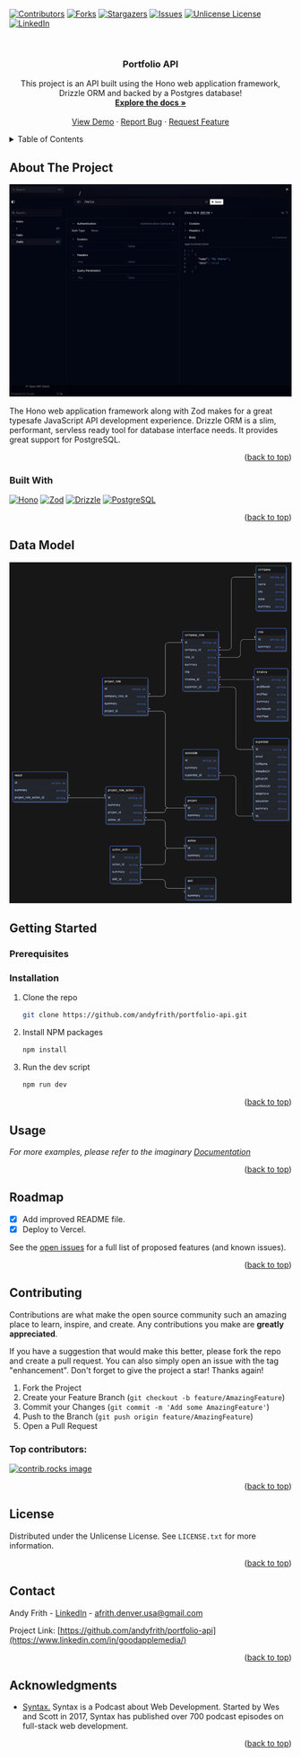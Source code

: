 <a id="readme-top"></a>

[![Contributors][contributors-shield]][contributors-url]
[![Forks][forks-shield]][forks-url]
[![Stargazers][stars-shield]][stars-url]
[![Issues][issues-shield]][issues-url]
[![Unlicense License][license-shield]][license-url]
[![LinkedIn][linkedin-shield]][linkedin-url]

<br />
<div align="center">
  <!-- <a href="https://github.com/andyfrith/portfolio-api">
    <img src="./public/logo.png" alt="Logo" width="80" height="80">
  </a> -->

  <h3 align="center">Portfolio API</h3>

  <p align="center">
    This project is an API built using the Hono web application framework, Drizzle ORM and backed by a Postgres database!
    <br />
    <a href="https://github.com/andyfrith/portfolio-api"><strong>Explore the docs »</strong></a>
    <br />
    <br />
    <a href="https://github.com/andyfrith/portfolio-api">View Demo</a>
    ·
    <a href="https://github.com/andyfrith/portfolio-api/issues/new?labels=bug&template=bug-report---.md">Report Bug</a>
    ·
    <a href="https://github.com/andyfrith/portfolio-api/issues/new?labels=enhancement&template=feature-request---.md">Request Feature</a>
  </p>
</div>

<details>
  <summary>Table of Contents</summary>
  <ol>
    <li>
      <a href="#about-the-project">About The Project</a>
      <ul>
        <li><a href="#built-with">Built With</a></li>
      </ul>
    </li>
    <li>
      <a href="#getting-started">Getting Started</a>
      <ul>
        <li><a href="#prerequisites">Prerequisites</a></li>
        <li><a href="#installation">Installation</a></li>
      </ul>
    </li>
    <li><a href="#usage">Usage</a></li>
    <li><a href="#roadmap">Roadmap</a></li>
    <li><a href="#contributing">Contributing</a></li>
    <li><a href="#license">License</a></li>
    <li><a href="#contact">Contact</a></li>
    <li><a href="#acknowledgments">Acknowledgments</a></li>
  </ol>
</details>

## About The Project

[![Product Name Screen Shot][product-screenshot]](https://afrith-portfolio-api.vercel.app/)

The Hono web application framework along with Zod makes for a great typesafe JavaScript API development experience. Drizzle ORM is a slim, performant, servless ready tool for database interface needs. It provides great support for PostgreSQL.

<p align="right">(<a href="#readme-top">back to top</a>)</p>

### Built With

[![Hono][Hono]][Hono-url]
[![Zod][Zod]][Zod-url]
[![Drizzle][Drizzle]][Drizzle-url]
[![PostgreSQL][PostgreSQL]][PostgreSQL-url]

<p align="right">(<a href="#readme-top">back to top</a>)</p>

## Data Model

![Data Model Screen Shot][data-model-screenshot]

## Getting Started

### Prerequisites

### Installation

1. Clone the repo
   ```sh
   git clone https://github.com/andyfrith/portfolio-api.git
   ```
2. Install NPM packages
   ```sh
   npm install
   ```
3. Run the dev script
   ```sh
   npm run dev
   ```

<p align="right">(<a href="#readme-top">back to top</a>)</p>

## Usage

_For more examples, please refer to the imaginary [Documentation](https://example.com)_

<p align="right">(<a href="#readme-top">back to top</a>)</p>

## Roadmap

- [x] Add improved README file.
- [x] Deploy to Vercel.

See the [open issues](https://github.com/andyfrith/portfolio-api/issues) for a full list of proposed features (and known issues).

<p align="right">(<a href="#readme-top">back to top</a>)</p>

## Contributing

Contributions are what make the open source community such an amazing place to learn, inspire, and create. Any contributions you make are **greatly appreciated**.

If you have a suggestion that would make this better, please fork the repo and create a pull request. You can also simply open an issue with the tag "enhancement".
Don't forget to give the project a star! Thanks again!

1. Fork the Project
2. Create your Feature Branch (`git checkout -b feature/AmazingFeature`)
3. Commit your Changes (`git commit -m 'Add some AmazingFeature'`)
4. Push to the Branch (`git push origin feature/AmazingFeature`)
5. Open a Pull Request

### Top contributors:

<a href="https://github.com/andyfrith/portfolio-api/graphs/contributors">
  <img src="https://contrib.rocks/image?repo=andyfrith/portfolio-api" alt="contrib.rocks image" />
</a>

<p align="right">(<a href="#readme-top">back to top</a>)</p>

## License

Distributed under the Unlicense License. See `LICENSE.txt` for more information.

<p align="right">(<a href="#readme-top">back to top</a>)</p>

## Contact

Andy Frith - [LinkedIn](https://www.linkedin.com/in/goodapplemedia/) - afrith.denver.usa@gmail.com

Project Link: [https://github.com/andyfrith/portfolio-api](https://www.linkedin.com/in/goodapplemedia/)

<p align="right">(<a href="#readme-top">back to top</a>)</p>

## Acknowledgments

- [Syntax.](https://www.youtube.com/@syntaxfm) Syntax is a Podcast about Web Development. Started by Wes and Scott in 2017, Syntax has published over 700 podcast episodes on full-stack web development.

<p align="right">(<a href="#readme-top">back to top</a>)</p>

[contributors-shield]: https://img.shields.io/github/contributors/andyfrith/password-strength-checker.svg?style=for-the-badge
[contributors-url]: https://github.com/andyfrith/password-strength-checker/graphs/contributors
[forks-shield]: https://img.shields.io/github/forks/andyfrith/password-strength-checker.svg?style=for-the-badge
[forks-url]: https://github.com/andyfrith/password-strength-checker/network/members
[stars-shield]: https://img.shields.io/github/stars/andyfrith/password-strength-checker.svg?style=for-the-badge
[stars-url]: https://github.com/andyfrith/password-strength-checker/stargazers
[issues-shield]: https://img.shields.io/github/issues/andyfrith/password-strength-checker.svg?style=for-the-badge
[issues-url]: https://github.com/andyfrith/password-strength-checker/issues
[license-shield]: https://img.shields.io/github/license/andyfrith/password-strength-checker.svg?style=for-the-badge
[license-url]: https://github.com/andyfrith/password-strength-checker/blob/master/LICENSE.txt
[linkedin-shield]: https://img.shields.io/badge/-LinkedIn-black.svg?style=for-the-badge&logo=linkedin&colorB=555
[linkedin-url]: https://www.linkedin.com/in/goodapplemedia/
[product-screenshot]: /screenshot.png
[data-model-screenshot]: /datamodel-v0.1.png
[Hono]: https://img.shields.io/badge/Hono-E36002?logo=hono&logoColor=fff
[Hono-url]: https://hono.dev/
[Zod]: https://img.shields.io/badge/-Zod-3E67B1?style=flat&logo=zod&logoColor=white
[Zod-url]: https://zod.dev/
[Drizzle]: https://img.shields.io/badge/Drizzle-C5F74F?logo=drizzle&logoColor=000&style=flat
[Drizzle-url]: https://orm.drizzle.team/
[PostgreSQL]: https://img.shields.io/badge/PostgreSQL-4169E1?logo=postgresql&logoColor=fff&style=flat
[PostgreSQL-url]: https://www.postgresql.org/
